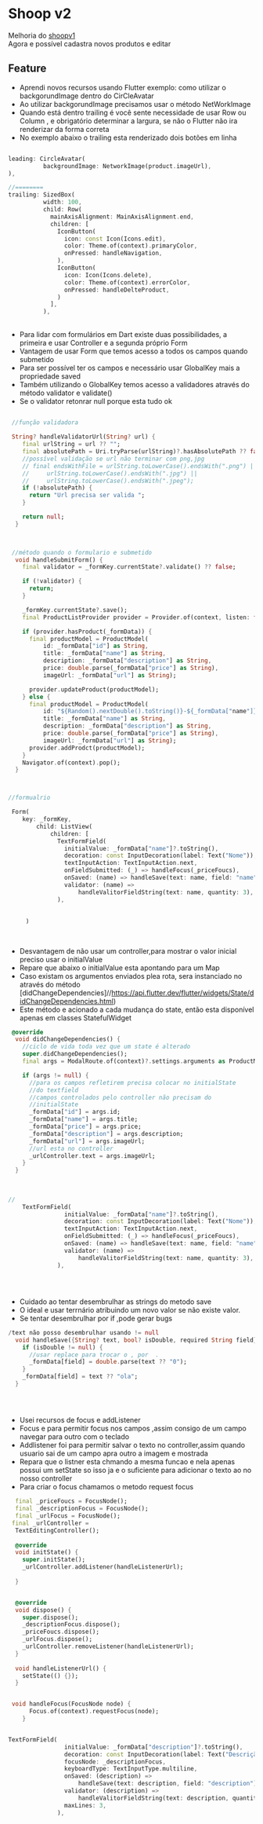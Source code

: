 # Shoop v2
Melhoria do [shoopv1](https://github.com/kenjimaeda54/shop-flutter-v1/blob/develop/README.md) </br>
Agora e possível cadastra novos produtos e editar

## Feature
- Aprendi novos recursos usando Flutter exemplo: como utilizar o backgorundImage dentro do CirCleAvatar
- Ao utilizar backgorundImage precisamos usar o método NetWorkImage
- Quando está dentro  trailing é  você sente necessidade de usar   Row ou Column , e obrigatório determinar a largura, se não o Flutter não ira renderizar da forma correta
- No exemplo abaixo o trailing esta renderizado dois botões em linha

```dart

leading: CircleAvatar(
          backgroundImage: NetworkImage(product.imageUrl),
),

//========
trailing: SizedBox(
          width: 100,
          child: Row(
            mainAxisAlignment: MainAxisAlignment.end,
            children: [
              IconButton(
                icon: const Icon(Icons.edit),
                color: Theme.of(context).primaryColor,
                onPressed: handleNavigation,
              ),
              IconButton(
                icon: Icon(Icons.delete),
                color: Theme.of(context).errorColor,
                onPressed: handleDelteProduct,
              )
            ],
          ),


```

##
- Para lidar com formulários em Dart existe duas possibilidades, a primeira e usar Controller e a segunda próprio Form
- Vantagem de usar Form que temos acesso a todos os campos quando submetido
- Para ser possível ter os campos e necessário usar   GlobalKey mais a propriedade saved 
- Também utilizando o GlobalKey temos acesso a validadores através do método  validator e validate()
- Se o validator retonrar null porque esta tudo ok

```dart

 //função validadora
 
 String? handleValidatorUrl(String? url) {
    final urlString = url ?? "";
    final absolutePath = Uri.tryParse(urlString)?.hasAbsolutePath ?? false;
    //possível validação se url não terminar com png,jpg
    // final endsWithFile = urlString.toLowerCase().endsWith(".png") ||
    //     urlString.toLowerCase().endsWith(".jpg") ||
    //     urlString.toLowerCase().endsWith(".jpeg");
    if (!absolutePath) {
      return "Url precisa ser valida ";
    }

    return null;
  }

 

 //método quando o formulario e submetido
  void handleSubmitForm() {
    final validator = _formKey.currentState?.validate() ?? false;

    if (!validator) {
      return;
    }

    _formKey.currentState?.save(); 
    final ProductListProvider provider = Provider.of(context, listen: false);

    if (provider.hasProduct(_formData)) {
      final productModel = ProductModel(
          id: _formData["id"] as String,
          title: _formData["name"] as String,
          description: _formData["description"] as String,
          price: double.parse(_formData["price"] as String),
          imageUrl: _formData["url"] as String);

      provider.updateProduct(productModel);
    } else {
      final productModel = ProductModel(
          id: "${Random().nextDouble().toString()}-${_formData["name"]}-${_formData["url"]}",
          title: _formData["name"] as String,
          description: _formData["description"] as String,
          price: double.parse(_formData["price"] as String),
          imageUrl: _formData["url"] as String);
      provider.addProdct(productModel);
    }
    Navigator.of(context).pop();
  }



//formualrio

 Form(
    key: _formKey,
        child: ListView(
            children: [
              TextFormField(
                initialValue: _formData["name"]?.toString(),
                decoration: const InputDecoration(label: Text("Nome")),
                textInputAction: TextInputAction.next,
                onFieldSubmitted: (_) => handleFocus(_priceFoucs),
                onSaved: (name) => handleSave(text: name, field: "name"),
                validator: (name) =>
                    handleValitorFieldString(text: name, quantity: 3),
              ),
              
              
     )



```

##
- Desvantagem de não usar um controller,para mostrar o valor inicial preciso usar o initialValue
- Repare que abaixo o initialValue esta apontando para um Map 
-  Caso existam os argumentos enviados plea rota, sera instanciado no através do método [didChangeDependencies]//https://api.flutter.dev/flutter/widgets/State/didChangeDependencies.html) 
- Este método e acionado a cada mudança do state, então esta disponível apenas em classes StatefulWidget

```dart
 @override
  void didChangeDependencies() {
    //ciclo de vida toda vez que um state é alterado
    super.didChangeDependencies();
    final args = ModalRoute.of(context)?.settings.arguments as ProductModel?;

    if (args != null) {
      //para os campos refletirem precisa colocar no initialState
      //do textfield
      //campos controlados pelo controller não precisam do
      //initialState
      _formData["id"] = args.id;
      _formData["name"] = args.title;
      _formData["price"] = args.price;
      _formData["description"] = args.description;
      _formData["url"] = args.imageUrl;
      //url esta no controller
      _urlController.text = args.imageUrl;
    }
  }
  
  
  
//
    TextFormField(
                initialValue: _formData["name"]?.toString(),
                decoration: const InputDecoration(label: Text("Nome")),
                textInputAction: TextInputAction.next,
                onFieldSubmitted: (_) => handleFocus(_priceFoucs),
                onSaved: (name) => handleSave(text: name, field: "name"),
                validator: (name) =>
                    handleValitorFieldString(text: name, quantity: 3),
              ),




```
##
- Cuidado ao tentar desembrulhar as strings do metodo save
- O ideal e usar terrnário atribuindo um novo valor se não existe valor.
- Se tentar desembrulhar por if ,pode gerar bugs




```dart
/text não posso desembrulhar usando != null
  void handleSave({String? text, bool? isDouble, required String field}) {
    if (isDouble != null) {
      //usar replace para trocar o , por  .
      _formData[field] = double.parse(text ?? "0");
    }
    _formData[field] = text ?? "ola";
  }




```

##
- Usei recursos de focus e addListener 
- Focus e para permitir focus nos campos ,assim consigo de um campo navegar para outro com o teclado
- Addlistener foi para permitir salvar o texto no controller,assim quando usuario sai de um campo apra outro a imagem e mostrada
- Repara que o listner esta chmando a mesma funcao e nela apenas possui um setState so isso ja e o suficiente para adicionar o texto ao no nosso controller
- Para criar o focus chamamos o metodo request focus

```dart
  final _priceFoucs = FocusNode();
  final _descriptionFocus = FocusNode();
  final _urlFocus = FocusNode();
 final _urlController =
  TextEditingController();
  
  @override
  void initState() {
    super.initState();
    _urlController.addListener(handleListenerUrl);
 
  }


  @override
  void dispose() {
    super.dispose();
    _descriptionFocus.dispose();
    _priceFoucs.dispose();
    _urlFocus.dispose();
    _urlController.removeListener(handleListenerUrl);
  }
  
  void handleListenerUrl() {
    setState(() {});
  }


 void handleFocus(FocusNode node) {
      Focus.of(context).requestFocus(node);
    }


TextFormField(
                initialValue: _formData["description"]?.toString(),
                decoration: const InputDecoration(label: Text("Descrição")),
                focusNode: _descriptionFocus,
                keyboardType: TextInputType.multiline,
                onSaved: (description) =>
                    handleSave(text: description, field: "description"),
                validator: (description) =>
                    handleValitorFieldString(text: description, quantity: 10),
                maxLines: 3,
              ),

```








